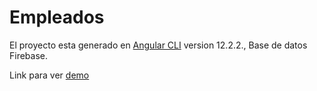 # Empleados

El proyecto esta generado en [Angular CLI](https://github.com/angular/angular-cli) version 12.2.2., Base de datos Firebase.

Link para ver <a href="https://laughing-euler-49d532.netlify.app/" target ="_blank"> demo </a>

